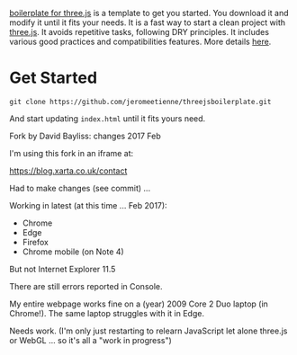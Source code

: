 [boilerplate for three.js](https://github.com/jeromeetienne/threejsboilerplate)
is a template to get you started. You download it and modify it until it fits your needs.
It is a fast way to start a clean project with [three.js](https://github.com/mrdoob/three.js/).
It avoids repetitive tasks, following DRY principles.
It includes various good practices and compatibilities features.
More details [here](http://learningthreejs.com/blog/2011/12/20/boilerplate-for-three-js/).

# Get Started
```
git clone https://github.com/jeromeetienne/threejsboilerplate.git
```

And start updating ```index.html``` until it fits yours need.


Fork by David Bayliss: changes 2017 Feb

I'm using this fork in an iframe at:

https://blog.xarta.co.uk/contact

Had to make changes (see commit) ...

Working in latest (at this time ... Feb 2017):
* Chrome
* Edge
* Firefox
* Chrome mobile (on Note 4)

But not Internet Explorer 11.5

There are still errors reported in Console.

My entire webpage works fine on a (year) 2009 Core 2 Duo laptop (in Chrome!).
The same laptop struggles with it in Edge.

Needs work. (I'm only just restarting to relearn JavaScript let alone three.js or WebGL ... so it's all a "work in progress")



